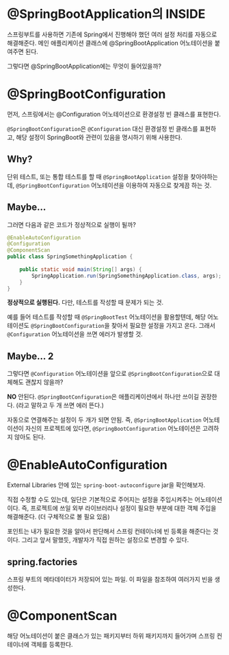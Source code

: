 # @SpringBootApplication의 INSIDE

스프링부트를 사용하면 기존에 Spring에서 진행해야 했던 여러 설정 처리를 자동으로 해결해준다.
메인 애플리케이션 클래스에 @SpringBootApplication 어노테이션을 붙여주면 된다.

그렇다면 @SpringBootApplication에는 무엇이 들어있을까?

# @SpringBootConfiguration
먼저, 스프링에서는 @Configuration 어노테이션으로 환경설정 빈 클래스를 표현한다.

`@SpringBootConfiguration`은 `@Configuration` 대신 환경설정 빈 클래스를 표현하고, 해당 설정이 SpringBoot와 관련이 
있음을 명시하기 위해 사용한다.

## Why?
단위 테스트, 또는 통합 테스트를 할 때 `@SpringBootApplication` 설정을 찾아야하는데, `@SpringBootConfiguration` 
어노테이션을 이용하여 자동으로 찾게끔 하는 것.

## Maybe...
그러면 다음과 같은 코드가 정상적으로 실행이 될까?
```java
@EnableAutoConfiguration
@Configuration
@ComponentScan
public class SpringSomethingApplication {
    
    public static void main(String[] args) {
        SpringApplication.run(SpringSomethingApplication.class, args);
    }
}
```
**정상적으로 실행된다.** 다만, 테스트를 작성할 때 문제가 되는 것.

예를 들어 테스트를 작성할 때 `@SpringBootTest` 어노테이션을 활용할텐데, 해당 어노테이션도 `@SpringBootConfiguration`을 
찾아서 필요한 설정을 가지고 온다. 그래서 `@Configuration` 어노테이션을 쓰면 에러가 발생할 것.

## Maybe... 2
그렇다면 `@Configuration` 어노테이션을 앞으로 `@SpringBootConfiguration`으로 대체해도 괜찮지 않을까?

**NO** 안된다. `@SpringBootConfiguration`은 애플리케이션에서 하나만 쓰이길 권장한다. (라고 말하고 두 개 쓰면 에러 뜬다.)

자동으로 연결해주는 설정이 두 개가 되면 안됨. 즉, `@SpringBootApplication` 어노테이션이 자신의 프로젝트에 있다면, 
`@SpringBootConfiguration` 어노테이션은 고려하지 않아도 된다.

# @EnableAutoConfiguration
External Libraries 안에 있는 `spring-boot-autoconfigure` jar을 확인해보자.

직접 수정할 수도 있는데, 일단은 기본적으로 주어지는 설정을 주입시켜주는 어노테이션이다.
즉, 프로젝트에 쓰일 외부 라이브러리나 설정이 필요한 부분에 대한 객체 주입을 해결해준다. (더 구체적으로 볼 필요 있음)

포인트는 내가 필요한 것을 알아서 판단해서 스프링 컨테이너에 빈 등록을 해준다는 것이다.
그리고 앞서 말했듯, 개발자가 직접 원하는 설정으로 변경할 수 있다.

## spring.factories
스프링 부트의 메타데이터가 저장되어 있는 파일. 이 파일을 참조하여 여러가지 빈을 생성한다.

# @ComponentScan
해당 어노테이션이 붙은 클래스가 있는 패키지부터 하위 패키지까지 들어가며 스프링 컨테이너에 객체를 등록한다.